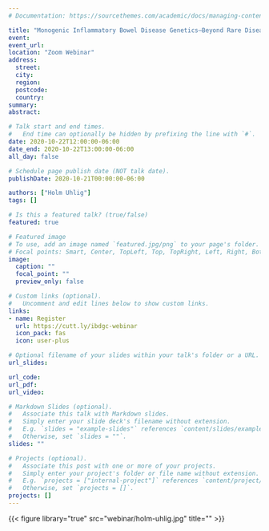 ```yaml
---
# Documentation: https://sourcethemes.com/academic/docs/managing-content/

title: "Monogenic Inflammatory Bowel Disease Genetics—Beyond Rare Diseases"
event:
event_url:
location: "Zoom Webinar"
address:
  street:
  city:
  region:
  postcode:
  country:
summary:
abstract:

# Talk start and end times.
#   End time can optionally be hidden by prefixing the line with `#`.
date: 2020-10-22T12:00:00-06:00
date_end: 2020-10-22T13:00:00-06:00
all_day: false

# Schedule page publish date (NOT talk date).
publishDate: 2020-10-21T00:00:00-06:00

authors: ["Holm Uhlig"]
tags: []

# Is this a featured talk? (true/false)
featured: true

# Featured image
# To use, add an image named `featured.jpg/png` to your page's folder. 
# Focal points: Smart, Center, TopLeft, Top, TopRight, Left, Right, BottomLeft, Bottom, BottomRight.
image:
  caption: ""
  focal_point: ""
  preview_only: false

# Custom links (optional).
#   Uncomment and edit lines below to show custom links.
links:
- name: Register
  url: https://cutt.ly/ibdgc-webinar
  icon_pack: fas
  icon: user-plus

# Optional filename of your slides within your talk's folder or a URL.
url_slides:

url_code:
url_pdf:
url_video:

# Markdown Slides (optional).
#   Associate this talk with Markdown slides.
#   Simply enter your slide deck's filename without extension.
#   E.g. `slides = "example-slides"` references `content/slides/example-slides.md`.
#   Otherwise, set `slides = ""`.
slides: ""

# Projects (optional).
#   Associate this post with one or more of your projects.
#   Simply enter your project's folder or file name without extension.
#   E.g. `projects = ["internal-project"]` references `content/project/deep-learning/index.md`.
#   Otherwise, set `projects = []`.
projects: []
---
```


{{< figure library="true" src="webinar/holm-uhlig.jpg" title="" >}}
